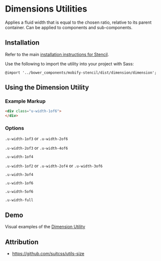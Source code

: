 # Dimensions Utilities

Applies a fluid width that is equal to the chosen ratio, relative to its parent container. Can be applied to components and sub-components.


## Installation

Refer to the main [installation instructions for Stencil](https://github.com/mobify/stencil#installation).

Use the following to import the utility into your project with Sass:

```
@import '../bower_components/mobify-stencil/dist/dimension/dimension';
```


## Using the Dimension Utility


### Example Markup

```html
<div class="u-width-1of6">
</div>
```


### Options

`.u-width-1of3` or `.u-width-2of6`

`.u-width-2of3` or `.u-width-4of6`

`.u-width-1of4`

`.u-width-1of2` or `.u-width-2of4` or `.u-width-3of6`

`.u-width-3of4`

`.u-width-1of6`

`.u-width-5of6`

`.u-width-full`


## Demo

Visual examples of the [Dimension Utility](https://mobify.github.io/stencil/visual/utils/dimension/index.html)


## Attribution

- https://github.com/suitcss/utils-size
